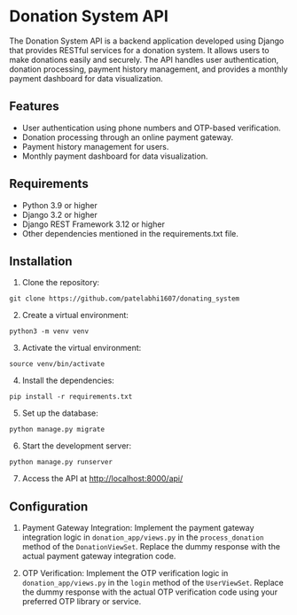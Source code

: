 # Donation System API

The Donation System API is a backend application developed using Django that provides RESTful services for a donation system. It allows users to make donations easily and securely. The API handles user authentication, donation processing, payment history management, and provides a monthly payment dashboard for data visualization.

## Features

- User authentication using phone numbers and OTP-based verification.
- Donation processing through an online payment gateway.
- Payment history management for users.
- Monthly payment dashboard for data visualization.

## Requirements

- Python 3.9 or higher
- Django 3.2 or higher
- Django REST Framework 3.12 or higher
- Other dependencies mentioned in the requirements.txt file.

## Installation

1. Clone the repository:

```
git clone https://github.com/patelabhi1607/donating_system
```

2. Create a virtual environment:

```
python3 -m venv venv
```

3. Activate the virtual environment:

```
source venv/bin/activate
```

4. Install the dependencies:

```
pip install -r requirements.txt
```

5. Set up the database:

```
python manage.py migrate
```

6. Start the development server:

```
python manage.py runserver
```

7. Access the API at [http://localhost:8000/api/](http://localhost:8000/api/)

## Configuration

1. Payment Gateway Integration: Implement the payment gateway integration logic in `donation_app/views.py` in the `process_donation` method of the `DonationViewSet`. Replace the dummy response with the actual payment gateway integration code.

2. OTP Verification: Implement the OTP verification logic in `donation_app/views.py` in the `login` method of the `UserViewSet`. Replace the dummy response with the actual OTP verification code using your preferred OTP library or service.
